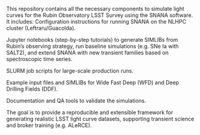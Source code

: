 This repository contains all the necessary components to simulate light curves for the Rubin Observatory LSST Survey using the SNANA software.
It includes:
Configuration instructions for running SNANA on the NLHPC cluster (Leftraru/Guacolda).

Jupyter notebooks (step-by-step tutorials) to generate SIMLIBs from Rubin’s observing strategy, run baseline simulations (e.g. SNe Ia with SALT2), and extend SNANA with new transient families based on spectroscopic time series.

SLURM job scripts for large-scale production runs.

Example input files and SIMLIBs for Wide Fast Deep (WFD) and Deep Drilling Fields (DDF).

Documentation and QA tools to validate the simulations.

The goal is to provide a reproducible and extensible framework for generating realistic LSST light curve datasets, supporting transient science and broker training (e.g. ALeRCE).
